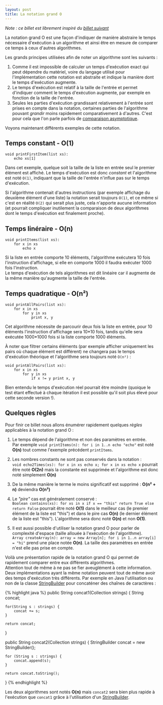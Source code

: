 ```yaml
---
layout: post
title: La notation grand O
---
```


_Note : ce billet est librement inspiré du [billet suivant]_

La notation grand O est une façon d'indiquer de manière abstraire le temps nécessaire d'exécution à un algorithme et ainsi être en mesure de comparer ce temps à ceux d'autres algorithmes.  

Les grands principes utilisées afin de noter un algorithme sont les suivants :

  1. Comme il est impossible de calculer un temps d'exécution exact qui peut dépendre du matériel, voire du langage utilisé pour l'implémentation cette notation est abstraite et indique la manière dont le temps d'exécution augmente.
  2. Le temps d'exécution est relatif à la taille de l'entrée et permet d'indiquer comment le temps d'exécution augmente, par exemple en fonction de la taille de l'entrée.
  3. Seules les parties d'exécution grandissant relativement à l'entrée sont prises en compte dans la notation, certaines parties de l'algorithme pouvant _grandir_ moins rapidement comparativement à d'autres. C'est pour cela que l'on parle parfois de [comparaison asymptotique].

Voyons maintenant différents exemples de cette notation.

## Temps constant - O(1)

	void printFirstItem(list xs):
		echo xs[1]

Dans cet exemple, quelque soit la taille de la liste en entrée seul le premier élément est affiché. Le temps d'exécution est donc _constant_ et l'algorithme est noté `O(1)`, indiquant que la taille de l'entrée n'influe pas sur le temps d'exécution.

Si l'algorithme contenait d'autres instructions (par exemple affichage du deuxième élément d'une liste) la notation serait toujours `O(1)`, et ce même si c'est en réalité `O(2)` qui serait plus juste, cela n'apporte aucune information (et pourrait compliquer inutilement la comparaison de deux algorithmes dont le temps d'exécution est finalement proche).

## Temps linéraire - O(n)

	void printItems(list xs):
		for x in xs
			echo x

Si la liste en entrée comporte 10 éléments, l'algorithme exécutera 10 fois l'instruction d'affichage, si elle en comporte 1000 il faudra exécuter 1000 fois l'instruction.  
Le temps d'exécution de tels algorithmes est dit linéaire car il augmente de la même manière qu'augmente la taille de l'entrée.

## Temps quadratique - O(n²)

	void printAllPairs(list xs):
		for x in xs
			for y in xs
				print x, y

Cet algorithme nécessite de parcourir deux fois la liste en entrée, pour 10 éléments l'instruction d'affichage sera 10*10 fois, tandis qu'elle sera exécutée 1000\*1000 fois si la liste comporte 1000 éléments.  

À noter que filtrer certains éléments (par exemple afficher uniquement les pairs où chaque élément est différent) ne changera pas le temps d'exécution théorique et l'algorithme sera toujours noté `O(n²)` :

	void printAllPairs(list xs):
		for x in xs
			for y in xs
				if x != y print x, y


Bien entendu le temps d'exécution réel pourrait être moindre (quoique le test étant effectué à chaque itération il est possible qu'il soit plus élevé pour cette seconde version !). 

## Quelques règles

Pour finir ce billet nous allons énumérer rapidement quelques _règles_ applicables à la notation grand O :

  1. Le temps dépend de l'algorithme et non des paramètres en entrée.  
  Par exemple `void printItems(n): for i in 1..n echo "echo"` est noté **O(n)** tout comme l'exemple précédent `printItems`.

  2. Les nombres constants ne sont pas conservés dans la notation :  
  `void echo2Times(xs): for x in xs echo x; for x in xs echo x` pourrait être noté **O(2n)** mais la constante est supprimée et l'algorithme est donc noté simplement **O(n)**

  3. De la même manière le terme le moins significatif est supprimé : **O(n² + n)** deviendra **O(n²)**

  4. Le _"pire"_ cas est généralement conservé :  
  `Boolean contains(xs): for xs in x if x == "this" return True else return False` pourrait être noté **O(1)** dans le meilleur cas (le premier élément de la liste est "this") et dans le pire cas **O(n)** (le dernier élément de la liste est "this"). L'algorithme sera donc noté **O(n)** et non **O(1)**. 

  5. Il est aussi possible d'utiliser la notation grand O pour parler de complexité d'espace (taille allouée à l'exécution de l'algorithme).  
  `Array createArray(n): array = new Array[n]; for i in 1..n array[i] = "hi"` prend une place notée **O(n)**. La taille des paramètres en entrée n'est elle pas prise en compte.

Voilà une présentation rapide de la notation grand O qui permet de rapidement comparer entre eux différents algorithmes.  
Attention tout de même à ne pas se fier aveuglément à cette information. Deux implémentations ayant la même notation peuvent tout de même avoir des temps d'exécution très différents. Par exemple en Java l'utilisation ou non de la classe [StringBuilder] pour concaténer des chaînes de caractères :

{% highlight java %}
public String concat1(Collection<String> strings) {
	String concat;

	for(String s : strings) {
		concat += s;
	}

	return concat;
}

public String concat2(Collection<String> strings) {
	StringBuilder concat = new StringBuilder();

	for (String s : strings) {
		concat.append(s);
	}

	return concat.toString();
}
{% endhighlight %}

Les deux algorithmes sont notés **O(n)** mais `concat2` sera bien plus rapide à l'exécution que `concat1` grâce à l'utilisation d'un [StringBuilder].


[billet suivant]: https://www.interviewcake.com/big-o-notation-time-and-space-complexity
[comparaison asymptotique]: http://www.wikiwand.com/fr/Comparaison_asymptotique
[StringBuilder]: https://docs.oracle.com/javase/8/docs/api/java/lang/StringBuilder.html